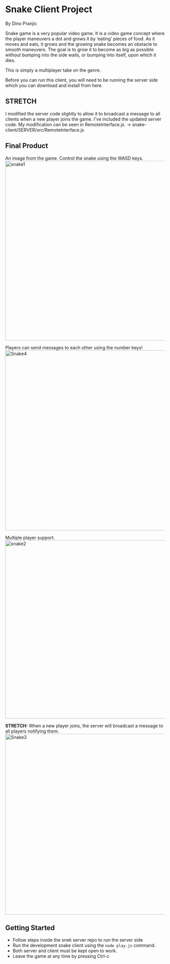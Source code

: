 # Snake Client Project
By Dino Pranjic

Snake game is a very popular video game. It is a video game concept where the player maneuvers a dot and grows it by ‘eating’ pieces of food. As it moves and eats, it grows and the growing snake becomes an obstacle to smooth maneuvers. The goal is to grow it to become as big as possible without bumping into the side walls, or bumping into itself, upon which it dies.

This is simply a multiplayer take on the genre.

Before you can run this client, you will need to be running the server side which you can download and install from here. 

## **STRETCH**
I modified the server code slightly to allow it to broadcast a message to all clients when a new player joins the game. I've included the updated server code. My modification can be seen in RemoteInterface.js. -> snake-client/SERVER/src/RemoteInterface.js

## Final Product

An image from the game. Control the snake using the WASD keys.
<img width="565" alt="snake1" src="https://user-images.githubusercontent.com/92807500/155753474-b621a7a1-9654-48f5-99a2-664d0e627980.PNG">


Players can send messages to each other using the number keys!
<img width="567" alt="Snake4" src="https://user-images.githubusercontent.com/92807500/155755448-54ddd8b2-0668-41ee-b945-abe19363f06b.PNG">


Multiple player support.
<img width="561" alt="snake2" src="https://user-images.githubusercontent.com/92807500/155753983-89e9b3f1-8029-4d40-9939-ddcd67ae4017.PNG">


**STRETCH:** When a new player joins, the server will broadcast a message to all players notifying them.
<img width="569" alt="Snake3" src="https://user-images.githubusercontent.com/92807500/155754010-46b2e9f7-842a-4b3b-8818-f0b711c5d346.PNG">



## Getting Started

- Follow steps inside the snek server repo to run the server side
- Run the development snake client using the `node play.js` command.
- Both server and client must be kept open to work. 
- Leave the game at any time by pressing Ctrl-c